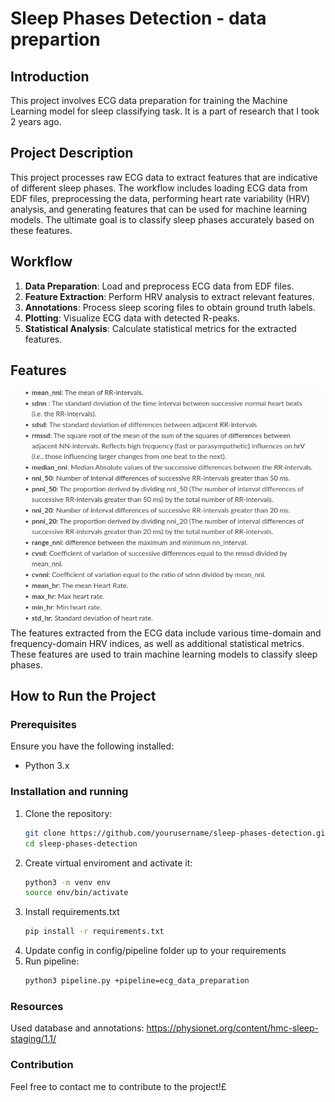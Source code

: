 # Sleep Phases Detection - data prepartion

## Introduction

This project involves ECG data preparation for training the Machine Learning model for sleep classifying task. It is a part of research that I took 2 years ago.
## Project Description

This project processes raw ECG data to extract features that are indicative of different sleep phases. The workflow includes loading ECG data from EDF files, preprocessing the data, performing heart rate variability (HRV) analysis, and generating features that can be used for machine learning models. The ultimate goal is to classify sleep phases accurately based on these features.

## Workflow

1. **Data Preparation**: Load and preprocess ECG data from EDF files.
2. **Feature Extraction**: Perform HRV analysis to extract relevant features.
3. **Annotations**: Process sleep scoring files to obtain ground truth labels.
4. **Plotting**: Visualize ECG data with detected R-peaks.
5. **Statistical Analysis**: Calculate statistical metrics for the extracted features.

## Features

![Features](features.png)
The features extracted from the ECG data include various time-domain and frequency-domain HRV indices, as well as additional statistical metrics. These features are used to train machine learning models to classify sleep phases.

## How to Run the Project

### Prerequisites

Ensure you have the following installed:
- Python 3.x

### Installation and running

1. Clone the repository:
   ```sh
   git clone https://github.com/yourusername/sleep-phases-detection.git
   cd sleep-phases-detection
    ```
2. Create virtual enviroment and activate it:
    ``` sh
    python3 -m venv env
    source env/bin/activate
    ```
3. Install requirements.txt
    ```sh
    pip install -r requirements.txt
    ```
4. Update config in config/pipeline folder up to your requirements
5. Run pipeline:
    ```sh
    python3 pipeline.py +pipeline=ecg_data_preparation
    ```

### Resources

Used database and annotations: https://physionet.org/content/hmc-sleep-staging/1.1/

### Contribution

Feel free to contact me to contribute to the project!£